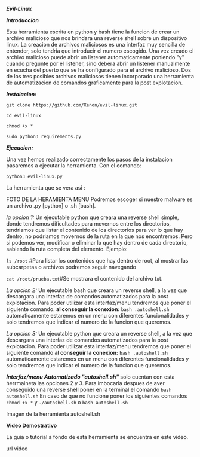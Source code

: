 ***Evil-Linux***

***Introduccion***

Esta herramienta escrita en python y bash tiene la funcion de crear un archivo malicioso que nos brindara una reverse shell sobre un dispositivo linux.
La creacion de archivos maliciosos es una interfaz muy sencilla de entender, solo tendria que introducir el numero escogido.
Una vez creado el archivo malicioso puede abrir un listener automaticamente poniendo "y" cuando pregunte por el listener, sino debera abrir un listener manualmente en ecucha del puerto que se ha configurado para el archivo malicioso.
Dos de los tres posibles archivos maliciosos tienen incorporado una herramienta de automatizacion de comandos graficamente para la post explotacion.



***Instalacion:*** 

`git clone https://github.com/Xenon/evil-linux.git`

`cd evil-linux`

`chmod +x *`

`sudo python3 requirements.py`



***Ejecucion:***

Una vez hemos realizado correctamente los pasos de la instalacion pasaremos a ejecutar la herramienta.
Con el comando:

`python3 evil-linux.py` 

La herramienta que se vera asi :


FOTO DE LA HERAMIENTA MENU
Podremos escoger si nuestro malware es un archivo .py [python] o .sh [bash]. 

*la opcion 1:* Un ejecutable python que creara una reverse shell simple, donde tendremos dificultades para movernos entre los directorios, tendriamos que listar el contenido de los directorios para ver lo que hay dentro, no podriamos movernos de la ruta en la que nos encontremos. Pero si podemos ver, modificar o eliminar lo que hay dentro de cada directorio, sabiendo la ruta completa del elemento.
Ejemplo: 

`ls /root` #Para listar los contenidos que hay dentro de root, al mostrar las subcarpetas o archivos podremos seguir navegando

`cat /root/prueba.txt`#Se mostrara el contenido del archivo txt.

*La opcion 2:* Un ejecutable bash que creara un reverse shell, a la vez que descargara una interfaz de comandos automatizados para la post explotacion.
Para poder utilizar esta interfaz/menu tendremos que poner el siguiente comando. **al conseguir la conexion:** 
`bash .autoshell.sh` 
automaticamente estaremos en un menu con diferentes funcionalidades y solo tendremos que indicar el numero de la funcion que queremos.

*La opcion 3:* Un ejecutable python que creara un reverse shell, a la vez que descargara una interfaz de comandos automatizados para la post explotacion.
Para poder utilizar esta interfaz/menu tendremos que poner el siguiente comando **al conseguir la conexion:** 
`bash .autoshell.sh` 
automaticamente estaremos en un menu con diferentes funcionalidades y solo tendremos que indicar el numero de la funcion que queremos.

***Interfaz/menu Automatizado "autoshell.sh"***
solo cuentan con esta herrmaineta las opciones  2 y 3. Para imbocarla despues de aver conseguido una reverse shell poner en la terminal el comando `bash autoshell.sh`
En caso de que no funcione poner los siguientes comandos `chmod +x *` y `./autoshell.sh` o `bash autoshell.sh`

Imagen de la herramienta autoshell.sh


**Video Demostrativo**

La guia o tutorial a fondo de esta herramienta se encuentra en este video.

url video















